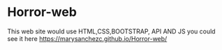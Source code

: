 # Horror-web

This web site would use HTML,CSS,BOOTSTRAP, API AND JS you could see it here  https://marysanchezc.github.io/Horror-web/

